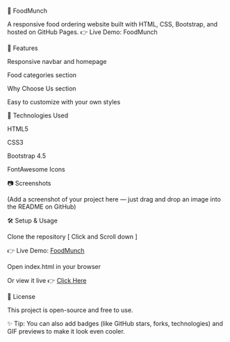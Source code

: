 🍔 FoodMunch

A responsive food ordering website built with HTML, CSS, Bootstrap, and hosted on GitHub Pages.
👉 Live Demo: FoodMunch

📌 Features

Responsive navbar and homepage

Food categories section

Why Choose Us section

Easy to customize with your own styles

🚀 Technologies Used

HTML5

CSS3

Bootstrap 4.5

FontAwesome Icons

📷 Screenshots

(Add a screenshot of your project here — just drag and drop an image into the README on GitHub)

🛠️ Setup & Usage

Clone the repository
[ Click and Scroll down ]

👉 Live Demo: [FoodMunch](https://venu207.github.io/FoodMunch/)


Open index.html in your browser

Or view it live 👉 [Click Here](https://venu207.github.io/FoodMunch/)

📄 License

This project is open-source and free to use.

✨ Tip: You can also add badges (like GitHub stars, forks, technologies) and GIF previews to make it look even cooler.
